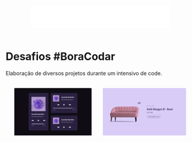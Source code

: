 <div align="center">
  <img alt="Desafios #BoraCodar" src="./desafio01_playermusica/src/assets/boraCodar.png">
</div><br>

# Desafios #BoraCodar
Elaboração de diversos projetos durante um intensivo de code.
<br>
<br>


<div style="display: flex; justify-content:center; gap: 30px">
  <img alt="Player de música" src="./desafio01_playermusica/src/assets/github_capa.png" width="41%">
  <img alt="Card de produto" src="./desafio02_productcard/src/assets/github_capa.png" width="44%">
</div>


<div style="margin-top: 30px; display: flex; justify-content:center; gap: 30px">
  <!-- <img alt="Player de música" src="./desafio01_playermusica/src/assets/github_capa.png" width="41%">
  <img alt="Card de produto" src="./desafio02_productcard/src/assets/github_capa.png" width="44%"> -->
</div>